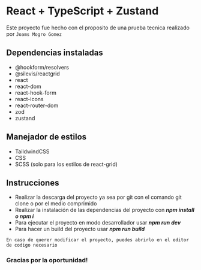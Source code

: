 # React + TypeScript + Zustand

Este proyecto fue hecho con el proposito de una prueba tecnica realizado por ```Joams Mogro Gomez```

## Dependencias instaladas
- @hookform/resolvers
- @silevis/reactgrid
- react
- react-dom
- react-hook-form
- react-icons
- react-router-dom
- zod
- zustand

## Manejador de estilos
- TaildwindCSS
- CSS
- SCSS (solo para los estilos de react-grid)

## Instrucciones

- Realizar la descarga del proyecto ya sea por git con el comando git clone o por el medio comprimido
- Realizar la instalación de las dependencias del proyecto con ***npm install o npm i***
- Para ejecutar el proyecto en modo desarrollador usar ***npm run dev***
- Para hacer un build del proyecto usar ***npm run build***
  
```En caso de querer modificar el proyecto, puedes abrirlo en el editor de codigo necesario```

### Gracias por la oportunidad!

